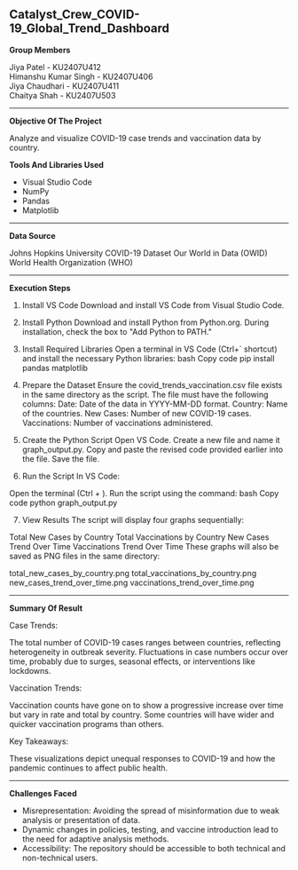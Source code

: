 ## Catalyst_Crew_COVID-19_Global_Trend_Dashboard

**Group Members**

Jiya Patel - KU2407U412
<br/>Himanshu Kumar Singh - KU2407U406
<br/>Jiya Chaudhari - KU2407U411
<br/>Chaitya Shah - KU2407U503

---

**Objective Of The Project**

Analyze and visualize COVID-19 case trends and vaccination data by country.

**Tools And Libraries Used**

* Visual Studio Code
* NumPy 
* Pandas
* Matplotlib

---

**Data Source**

Johns Hopkins University COVID-19 Dataset
Our World in Data (OWID)
World Health Organization (WHO)

---

**Execution Steps**

1. Install VS Code
Download and install VS Code from Visual Studio Code.


2. Install Python
Download and install Python from Python.org.
During installation, check the box to "Add Python to PATH."


3. Install Required Libraries
Open a terminal in VS Code (Ctrl+` shortcut) and install the necessary Python libraries:
bash
Copy code
pip install pandas matplotlib


4. Prepare the Dataset
Ensure the covid_trends_vaccination.csv file exists in the same directory as the script.
The file must have the following columns:
Date: Date of the data in YYYY-MM-DD format.
Country: Name of the countries.
New Cases: Number of new COVID-19 cases.
Vaccinations: Number of vaccinations administered.


5. Create the Python Script
Open VS Code.
Create a new file and name it graph_output.py.
Copy and paste the revised code provided earlier into the file.
Save the file.


6. Run the Script
In VS Code:

Open the terminal (Ctrl + ).
Run the script using the command:
bash
Copy code
python graph_output.py


7. View Results
The script will display four graphs sequentially:

Total New Cases by Country
Total Vaccinations by Country
New Cases Trend Over Time
Vaccinations Trend Over Time
These graphs will also be saved as PNG files in the same directory:

total_new_cases_by_country.png
total_vaccinations_by_country.png
new_cases_trend_over_time.png
vaccinations_trend_over_time.png

---

**Summary Of Result**

Case Trends:

The total number of COVID-19 cases ranges between countries, reflecting heterogeneity in outbreak severity.
Fluctuations in case numbers occur over time, probably due to surges, seasonal effects, or interventions like lockdowns.

Vaccination Trends:

Vaccination counts have gone on to show a progressive increase over time but vary in rate and total by country. Some countries will have wider and quicker vaccination programs than others.

Key Takeaways:

These visualizations depict unequal responses to COVID-19 and how the pandemic continues to affect public health.


---


**Challenges Faced**

* Misrepresentation: Avoiding the spread of misinformation due to weak analysis or presentation of data.
* Dynamic changes in policies, testing, and vaccine introduction lead to the need for adaptive analysis methods.
* Accessibility: The repository should be accessible to both technical and non-technical users.


